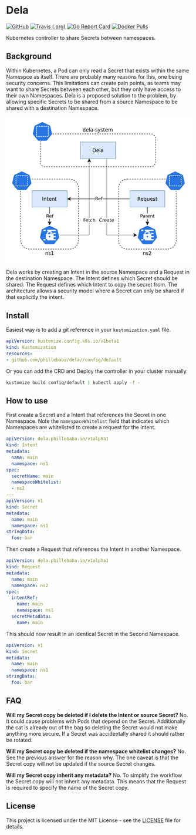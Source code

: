 # Dela
[![GitHub](https://img.shields.io/github/license/phillebaba/dela)](https://github.com/phillebaba/dela)
[![Travis (.org)](https://img.shields.io/travis/phillebaba/dela)](https://travis-ci.org/phillebaba/dela)
[![Go Report Card](https://goreportcard.com/badge/github.com/phillebaba/dela)](https://goreportcard.com/report/github.com/phillebaba/dela)
[![Docker Pulls](https://img.shields.io/docker/pulls/phillebaba/dela)](https://hub.docker.com/r/phillebaba/dela)

Kubernetes controller to share Secrets between namespaces.

## Background
Within Kubernetes, a Pod can only read a Secret that exists within the same Namespce as itself. There are probably many reasons for this, one being security concerns. This limitations can create pain points, as teams may want to share Secrets between each other, but they only have access to their own Namespaces. Dela is a proposed solution to the problem, by allowing specific Secrets to be shared from a source Namespace to be shared with a destination Namespace.

<p align="center">
  <img src="./assets/overview.png">
</p>

Dela works by creating an Intent in the source Namespace and a Request in the destination Namespace. The Intent defines which Secret should be shared. The Request defines which Intent to copy the secret from. The architecture allows a security model where a Secret can only be shared if that explicitly the intent.

## Install
Easiest way is to add a git reference in your `kustomization.yaml` file.
```yaml
apiVersion: kustomize.config.k8s.io/v1beta1
kind: Kustomization
resources:
- github.com/phillebaba/dela//config/default
```

Or you can add the CRD and Deploy the controller in your cluster manually.
```bash
kustomize build config/default | kubectl apply -f -
```

## How to use
First create a Secret and a Intent that references the Secret in one Namespace. Note the `namespaceWhitelist` field that indicates which Namespaces are whitelisted to create a request for the intent.
```yaml
apiVersion: dela.phillebaba.io/v1alpha1
kind: Intent
metadata:
  name: main
  namespace: ns1
spec:
  secretName: main
  namespaceWhitelist:
  - ns2
---
apiVersion: v1
kind: Secret
metadata:
  name: main
  namespace: ns1
stringData:
  foo: bar
```

Then create a Request that references the Intent in another Namespace.
```yaml
apiVersion: dela.phillebaba.io/v1alpha1
kind: Request
metadata:
  name: main
  namespace: ns2
spec:
  intentRef:
    name: main
    namespace: ns1
  secretMetadata:
    name: main
```

This should now result in an identical Secret in the Second Namespace.
```yaml
apiVersion: v1
kind: Secret
metadata:
  name: main
  namespace: ns1
stringData:
  foo: bar
```

## FAQ
**Will my Secret copy be deleted if I delete the Intent or source Secret?**
No. It could cause problems with Pods that depend on the Secret. Additionally the cat is already out of the bag so deleting the Secret would not make anything more secure. If a Secret was accidentally shared it should rather be rotated.

**Will my Secret copy be deleted if the namespace whitelist changes?**
No. See the previous answer for the reason why. The one caveat is that the Secret copy will not be updated if the source Secret changes.

**Will my Secret copy inherit any metadata?**
No. To simplify the workflow the Secret copy will not inherit any metadata. This means that the Request is required to specify the name of the Secret copy.

## License
This project is licensed under the MIT License - see the [LICENSE](LICENSE) file for details.
